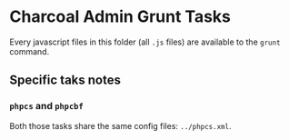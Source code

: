 Charcoal Admin Grunt Tasks
==========================

Every javascript files in this folder (all `.js` files) are available to the `grunt` command.

## Specific taks notes

### `phpcs` and `phpcbf`
Both those tasks share the same config files: `../phpcs.xml`.

### 
